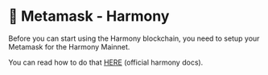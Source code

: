 # 🔗 Metamask - Harmony

Before you can start using the Harmony blockchain, you need to setup your Metamask for the Harmony Mainnet.

You can read how to do that [HERE](https://docs.harmony.one/home/network/wallets/browser-extensions-wallets/metamask-wallet) \(official harmony docs\).

